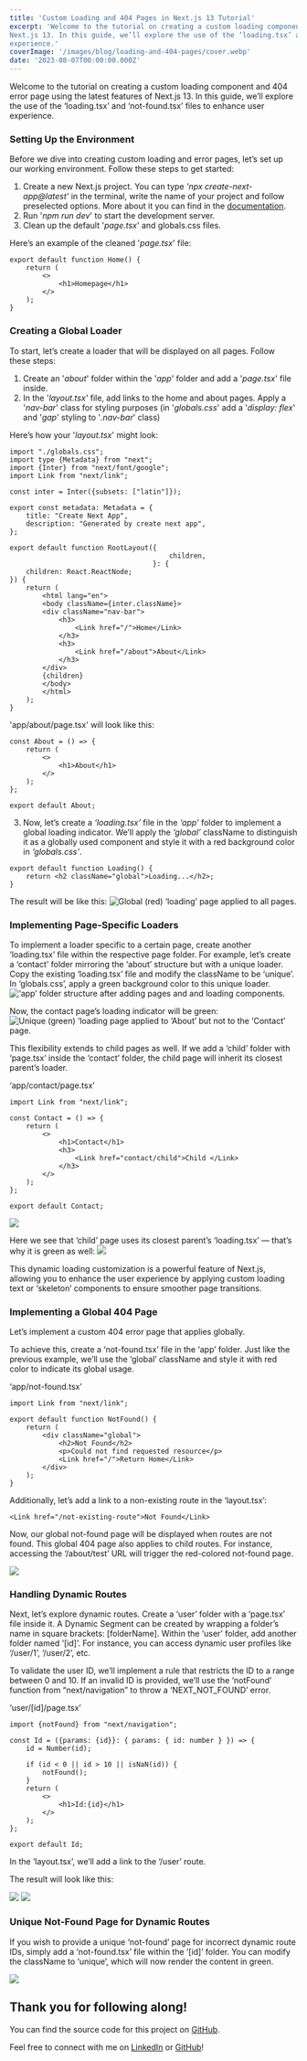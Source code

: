 ```yaml
---
title: 'Custom Loading and 404 Pages in Next.js 13 Tutorial'
excerpt: 'Welcome to the tutorial on creating a custom loading component and 404 error page using the latest features of
Next.js 13. In this guide, we’ll explore the use of the ‘loading.tsx’ and ‘not-found.tsx’ files to enhance user
experience.'
coverImage: '/images/blog/loading-and-404-pages/cover.webp'
date: '2023-08-07T00:00:00.000Z'
---
```


Welcome to the tutorial on creating a custom loading component and 404 error page using the latest features of
Next.js<span>&nbsp;13<span/>. In this guide, we’ll explore the use of the ‘loading.tsx’ and ‘not-found.tsx’ files to
enhance user experience.

### Setting Up the Environment

Before we dive into creating custom loading and error pages, let’s set up our working environment. Follow these steps to
get started:

1. Create a new Next.js project. You can type *'npx create-next-app@latest'* in the terminal, write the name of your
   project
   and follow preselected options. More about it you can find in
   the [documentation](https://nextjs.org/docs/pages/api-reference/create-next-app).
2. Run '*npm run dev*' to start the development server.
3. Clean up the default '*page.tsx*' and globals.css files.

Here’s an example of the cleaned '*page.tsx*' file:

```tsx
export default function Home() {
    return (
        <>
            <h1>Homepage</h1>
        </>
    );
}
```

### Creating a Global Loader

To start, let’s create a loader that will be displayed on all pages. Follow these steps:

1. Create an '*about*' folder within the '*app*' folder and add a '*page.tsx*' file inside.
2. In the '*layout.tsx'* file, add links to the home and about pages. Apply a '*nav-bar*' class for styling purposes (in
   '*globals.css*' add a '*display: flex*' and '*gap*' styling to '*.nav-bar*' class)

Here’s how your '*layout.tsx*' might look:

```tsx
import "./globals.css";
import type {Metadata} from "next";
import {Inter} from "next/font/google";
import Link from "next/link";

const inter = Inter({subsets: ["latin"]});

export const metadata: Metadata = {
    title: "Create Next App",
    description: "Generated by create next app",
};

export default function RootLayout({
                                       children,
                                   }: {
    children: React.ReactNode;
}) {
    return (
        <html lang="en">
        <body className={inter.className}>
        <div className="nav-bar">
            <h3>
                <Link href="/">Home</Link>
            </h3>
            <h3>
                <Link href="/about">About</Link>
            </h3>
        </div>
        {children}
        </body>
        </html>
    );
}
```

'app/about/page.tsx' will look like this:

```tsx
const About = () => {
    return (
        <>
            <h1>About</h1>
        </>
    );
};

export default About;
```

3. Now, let’s create a *‘loading.tsx’* file in the *‘app’* folder to implement a global loading indicator. We’ll apply
   the    *‘global’* className to distinguish it as a globally used component and style it with a red background color
   in   *‘globals.css’*.

```tsx
export default function Loading() {
    return <h2 className="global">Loading...</h2>;
}
```

The result will be like this:
![Global (red) ‘loading’ page applied to all pages.](/images/blog/loading-and-404-pages/1.gif)

### Implementing Page-Specific Loaders

To implement a loader specific to a certain page, create another ‘loading.tsx’ file within the respective page folder.
For example, let’s create a ‘contact’ folder mirroring the ‘about’ structure but with a unique loader. Copy the existing
‘loading.tsx’ file and modify the className to be ‘unique’. In ‘globals.css’, apply a green background color to this
unique loader.
![‘app’ folder structure after adding pages and and loading components.](/images/blog/loading-and-404-pages/1.png)

Now, the contact page’s loading indicator will be green:
![Unique (green) ‘loading page applied to ‘About’ but not to the ‘Contact’ page.](/images/blog/loading-and-404-pages/2.gif)

This flexibility extends to child pages as well. If we add a ‘child’ folder with ‘page.tsx’ inside the ‘contact’ folder,
the child page will inherit its closest parent’s loader.

‘app/contact/page.tsx’

```tsx
import Link from "next/link";

const Contact = () => {
    return (
        <>
            <h1>Contact</h1>
            <h3>
                <Link href="contact/child">Child </Link>
            </h3>
        </>
    );
};

export default Contact;
```

![](/images/blog/loading-and-404-pages/2.png)

Here we see that ‘child’ page uses its closest parent’s ‘loading.tsx’ — that’s why it is green as well:
![](/images/blog/loading-and-404-pages/3.gif)

This dynamic loading customization is a powerful feature of Next.js, allowing you to enhance the user experience by
applying custom loading text or ‘skeleton’ components to ensure smoother page transitions.

### Implementing a Global 404 Page

Let’s implement a custom 404 error page that applies globally.

To achieve this, create a ‘not-found.tsx’ file in the ‘app’ folder. Just like the previous example, we’ll use the
‘global’ className and style it with red color to indicate its global usage.

‘app/not-found.tsx’

```tsx
import Link from "next/link";

export default function NotFound() {
    return (
        <div className="global">
            <h2>Not Found</h2>
            <p>Could not find requested resource</p>
            <Link href="/">Return Home</Link>
        </div>
    );
}
```

Additionally, let’s add a link to a non-existing route in the ‘layout.tsx’:

```tsx
<Link href="/not-existing-route">Not Found</Link>
```

Now, our global not-found page will be displayed when routes are not found. This global 404 page also applies to child
routes. For instance, accessing the ‘/about/test’ URL will trigger the red-colored not-found page.

![](/images/blog/loading-and-404-pages/3.png)

### Handling Dynamic Routes

Next, let’s explore dynamic routes. Create a ‘user’ folder with a ‘page.tsx’ file inside it. A Dynamic Segment can be
created by wrapping a folder’s name in square brackets: [folderName]. Within the ‘user’ folder, add another folder named
‘[id]’. For instance, you can access dynamic user profiles like ‘/user/1’, ‘/user/2’, etc.

To validate the user ID, we’ll implement a rule that restricts the ID to a range between 0 and 10. If an invalid ID is
provided, we’ll use the ‘notFound’ function from “next/navigation” to throw a ‘NEXT_NOT_FOUND’ error.

‘user/[id]/page.tsx’

```tsx
import {notFound} from "next/navigation";

const Id = ({params: {id}}: { params: { id: number } }) => {
    id = Number(id);

    if (id < 0 || id > 10 || isNaN(id)) {
        notFound();
    }
    return (
        <>
            <h1>Id:{id}</h1>
        </>
    );
};

export default Id;
```

In the ‘layout.tsx’, we’ll add a link to the ‘/user’ route.

The result will look like this:

![](/images/blog/loading-and-404-pages/4-1.png)
![](/images/blog/loading-and-404-pages/4-2.png)

### Unique Not-Found Page for Dynamic Routes

If you wish to provide a unique ‘not-found’ page for incorrect dynamic route IDs, simply add a ‘not-found.tsx’ file
within the ‘[id]’ folder. You can modify the className to ‘unique’, which will now render the content in green.

![](/images/blog/loading-and-404-pages/5.png)

## Thank you for following along!

You can find the source code for this project
on [GitHub](https://github.com/AnastasiiaPirus/source-code-for-blogs/tree/main/loading-and-not-found-page).

Feel free to connect with me on [LinkedIn](https://www.linkedin.com/in/anastasia-pirus/)
or [GitHub](https://github.com/AnastasiiaPirus)!
